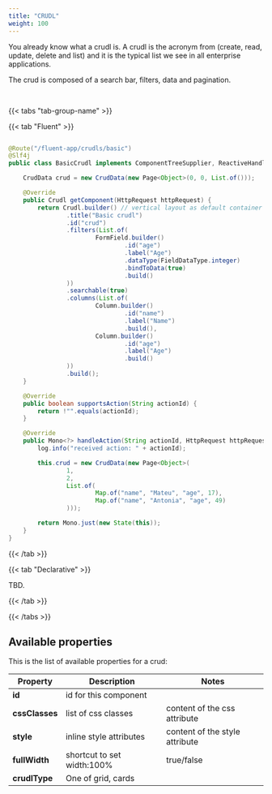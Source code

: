 ```yaml
---
title: "CRUDL"
weight: 100
---
```



You already know what a crudl is. A crudl is the acronym from (create, read, update, delete and list) and it is the 
typical list we see in all enterprise applications.

The crud is composed of a search bar, filters, data and pagination.

<div style="display: flex; align-items: center; justify-content: center; width: 100%; margin-bottom: 30px;">
  <mateu-component id="componente" style="width: unset;"></mateu-component>
</div>

<script>

  const component = {
  "type": "ClientSide",
  "metadata": {
    "type": "TableCrud",
    "columns": [
      {
        "id": "name",
        "dataType": "string",
        "header": "Name",
        "detail": false,
        "sortable": false,
        "serverSideSortable": false
      },
      {
        "id": "age",
        "dataType": "string",
        "header": "Age",
        "detail": false,
        "sortable": false,
        "serverSideSortable": false
      }
    ],
    "title": "Basic crudl",
    "canEdit": false,
    "selectionListened": false,
    "hasActionOnSelectedRow": false,
    "multipleRowSelectionEnabled": false,
    "searchable": true,
    "showCards": false,
    "filters": [
      {
        "type": "FormField",
        "fieldId": "age",
        "dataType": "integer",
        "stereotype": "regular",
        "observed": false,
        "autofocus": false,
        "label": "Age",
        "colspan": 0,
        "rightAligned": false,
        "bold": false,
        "bindToData": false,
        "required": false
      }
    ],
    "child": false
  },
  "id": "crud"
};

    document.getElementById('componente').component = component;

</script>

{{< tabs "tab-group-name" >}}

{{< tab "Fluent" >}}

```java

@Route("/fluent-app/crudls/basic")
@Slf4j
public class BasicCrudl implements ComponentTreeSupplier, ReactiveHandlesActions {

    CrudData crud = new CrudData(new Page<Object>(0, 0, List.of()));

    @Override
    public Crudl getComponent(HttpRequest httpRequest) {
        return Crudl.builder() // vertical layout as default container for children
                .title("Basic crudl")
                .id("crud")
                .filters(List.of(
                        FormField.builder()
                                .id("age")
                                .label("Age")
                                .dataType(FieldDataType.integer)
                                .bindToData(true)
                                .build()
                ))
                .searchable(true)
                .columns(List.of(
                        Column.builder()
                                .id("name")
                                .label("Name")
                                .build(),
                        Column.builder()
                                .id("age")
                                .label("Age")
                                .build()
                ))
                .build();
    }

    @Override
    public boolean supportsAction(String actionId) {
        return !"".equals(actionId);
    }

    @Override
    public Mono<?> handleAction(String actionId, HttpRequest httpRequest) {
        log.info("received action: " + actionId);

        this.crud = new CrudData(new Page<Object>(
                1,
                2,
                List.of(
                        Map.of("name", "Mateu", "age", 17),
                        Map.of("name", "Antonia", "age", 49)
                )));

        return Mono.just(new State(this));
    }
}

```

{{< /tab >}}

{{< tab "Declarative" >}}

TBD.

{{< /tab >}}

{{< /tabs >}}


## Available properties

This is the list of available properties for a crud:

| Property         | Description                                                                              | Notes                          |
|------------------|------------------------------------------------------------------------------------------|--------------------------------|
| **id**           | id for this component                                                                    |                                |
| **cssClasses**   | list of css classes                                                                      | content of the css attribute   |
| **style**        | inline style attributes                                                                  | content of the style attribute |
| **fullWidth**    | shortcut to set width:100%                                                               | true/false                     |
| **crudlType**    | One of grid, cards                                                                       |                      |








